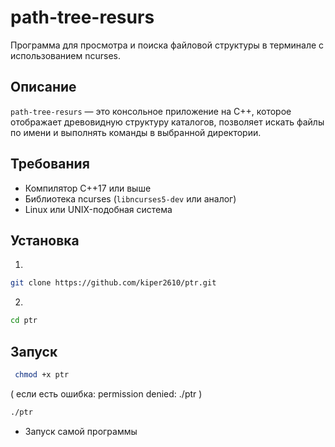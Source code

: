 # path-tree-resurs

Программа для просмотра и поиска файловой структуры в терминале с использованием ncurses.

## Описание

`path-tree-resurs` — это консольное приложение на C++, которое отображает древовидную структуру каталогов, позволяет искать файлы по имени и выполнять команды в выбранной директории.

## Требования

- Компилятор C++17 или выше
- Библиотека ncurses (`libncurses5-dev` или аналог)
- Linux или UNIX-подобная система

## Установка 

1)
```bash
git clone https://github.com/kiper2610/ptr.git
```
2)
```bash
cd ptr
```

## Запуск

```bash
 chmod +x ptr
```
 ( если есть ошибка: permission denied: ./ptr )
 ```bash
./ptr
```
 - Запуск самой программы

